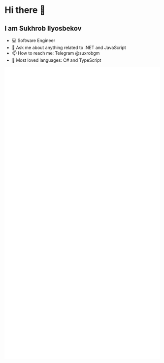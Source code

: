 # Hi there 👋

<!--
**suxrobGM/suxrobgm** is a ✨ _special_ ✨ repository because its `README.md` (this file) appears on your GitHub profile.

Here are some ideas to get you started:

- 🔭 I’m currently working on ...
- 🌱 I’m currently learning ...
- 👯 I’m looking to collaborate on ...
- 🤔 I’m looking for help with ...
- 💬 Ask me about anything related with .NET and JavaScript
- 📫 How to reach me: Telegram @suxrobgm
- 😄 Pronouns: ...
- ⚡ Fun fact: ...
-->

## I am Sukhrob Ilyosbekov
- 💻 Software Engineer
- 💬 Ask me about anything related to .NET and JavaScript
- 📫 How to reach me: Telegram @suxrobgm
- 🤖 Most loved languages: C# and TypeScript

![Metrics](https://github.com/suxrobGM/suxrobGM/blob/main/github-metrics.svg)
